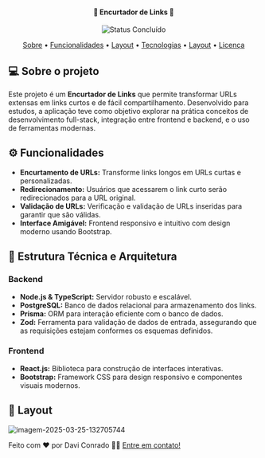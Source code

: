 <h4 align="center"> 
	🔗 Encurtador de Links 🔗
</h4>

<p align="center">
	<img alt="Status Concluído" src="https://img.shields.io/badge/STATUS-CONCLUÍDO-brightgreen">
</p>

<p align="center">
 <a href="#-sobre-o-projeto">Sobre</a> •
 <a href="#-funcionalidades">Funcionalidades</a> •
 <a href="#-layout">Layout</a> • 
 <a href="#-tecnologias">Tecnologias</a> • 
 <a href="#-layout">Layout</a> • 
 <a href="#-licença">Licença</a>
</p>

## 💻 Sobre o projeto
Este projeto é um **Encurtador de Links** que permite transformar URLs extensas em links curtos e de fácil compartilhamento. Desenvolvido para estudos, a aplicação teve como objetivo explorar na prática conceitos de desenvolvimento full-stack, integração entre frontend e backend, e o uso de ferramentas modernas.

## ⚙️ Funcionalidades
- **Encurtamento de URLs:** Transforme links longos em URLs curtas e personalizadas.
- **Redirecionamento:** Usuários que acessarem o link curto serão redirecionados para a URL original.
- **Validação de URLs:** Verificação e validação de URLs inseridas para garantir que são válidas.
- **Interface Amigável:** Frontend responsivo e intuitivo com design moderno usando Bootstrap.

## 📌 Estrutura Técnica e Arquitetura
### Backend
- **Node.js & TypeScript:** Servidor robusto e escalável.
- **PostgreSQL:** Banco de dados relacional para armazenamento dos links.
- **Prisma:** ORM para interação eficiente com o banco de dados.
- **Zod:**  Ferramenta para validação de dados de entrada, assegurando que as requisições estejam conformes os esquemas definidos.

### Frontend
- **React.js:** Biblioteca para construção de interfaces interativas.
- **Bootstrap:** Framework CSS para design responsivo e componentes visuais modernos.

## 🎨 Layout
<img src="https://i.ibb.co/0RYRNcNN/imagem-2025-03-25-132705744.png" alt="imagem-2025-03-25-132705744" border="0">

Feito com ❤️ por Davi Conrado 👋🏽 [Entre em contato!](https://www.linkedin.com/in/daviconrado/)
